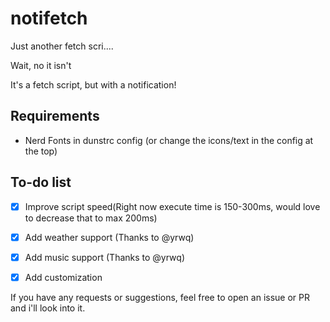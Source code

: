 # notifetch

Just another fetch scri....

Wait, no it isn't

It's a fetch script, but with a notification!



## Requirements

* Nerd Fonts in dunstrc config (or change the icons/text in the config at the top)

## To-do list

- [x] Improve script speed(Right now execute time is 150-300ms, would love to decrease that to max 200ms)
- [x] Add weather support (Thanks to @yrwq)
- [x] Add music support (Thanks to @yrwq)
- [x] Add customization


If you have any requests or suggestions, feel free to open an issue or PR and i'll look into it.
